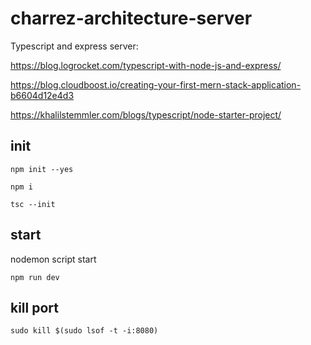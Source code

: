 # charrez-architecture-server

Typescript and express server:

https://blog.logrocket.com/typescript-with-node-js-and-express/

https://blog.cloudboost.io/creating-your-first-mern-stack-application-b6604d12e4d3

https://khalilstemmler.com/blogs/typescript/node-starter-project/

## init

    npm init --yes
    
    npm i
    
    tsc --init
    
## start

nodemon script start

    npm run dev
    
## kill port
    
    sudo kill $(sudo lsof -t -i:8080)